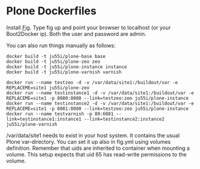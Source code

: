 Plone Dockerfiles
=================

Install [Fig](http://fig.sh/). Type fig up and point your browser to localhost (or your Boot2Docker ip). Both the user and password are admin.

You can also run things manually as follows:
```
docker build -t ju55i/plone-base base
docker build -t ju55i/plone-zeo zeo
docker build -t ju55i/plone-instance instance
docker build -t ju55i/plone-varnish varnish

docker run --name testzeo -d -v /var/data/site1:/buildout/var -e REPLACEME=site1 ju55i/plone-zeo
docker run --name testinstance1 -d -v /var/data/site1:/buildout/var -e REPLACEME=site1 -p 8080:8080 --link=testzeo:zeo ju55i/plone-instance
docker run --name testinstance2 -d -v /var/data/site1:/buildout/var -e REPLACEME=site1 -p 8081:8080 --link=testzeo:zeo ju55i/plone-instance
docker run --name testvarnish -p 80:6081 --link=testinstance1:instance1 --link=testinstance2:instance2 ju55i/plone-varnish
```

/var/data/site1 needs to exist in your host system. It contains the usual Plone var-directory. You can set it up also in fig.yml using volumes definition. Remember that uids are inherited to container when mounting a volume. This setup expects that uid 65 has read-write permissions to the volume.
